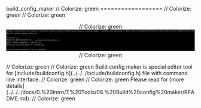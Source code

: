 build_config_maker                                                                                                                                                                                       // Colorize: green
==================                                                                                                                                                                                       // Colorize: green
                                                                                                                                                                                                         // Colorize: green
<p align="center">                                                                                                                                                                                       // Colorize: green
    <img src="https://github.com/Gris87/ngos/blob/master/tools/qt/build_config_maker/Screenshot.png?raw=true" alt="Screenshot"/>                                                                         // Colorize: green
</p>                                                                                                                                                                                                     // Colorize: green
                                                                                                                                                                                                         // Colorize: green
Build config maker is special editor tool for [include/buildconfig.h](../../../include/buildconfig.h) file with command line interface.                                                                  // Colorize: green
                                                                                                                                                                                                         // Colorize: green
Please read for [more details](../../../docs/0.%20Intro/7.%20Tools/08.%20Build%20config%20maker/README.md).                                                                                              // Colorize: green

